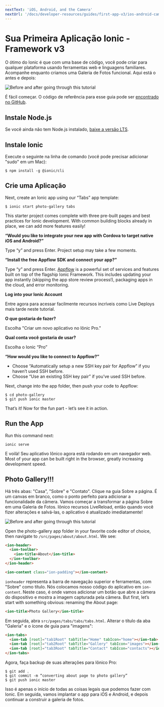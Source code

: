 ```yaml
---
nextText: 'iOS, Android, and the Camera'
nextUrl: '/docs/developer-resources/guides/first-app-v3/ios-android-camera'
---
```


# Sua Primeira Aplicação Ionic - Framework v3

O ótimo do Ionic é que com uma base de código, você pode criar para qualquer plataforma usando ferramentas web e linguagens familiares. Acompanhe enquanto criamos uma Galeria de Fotos funcional. Aqui está o antes e depois:

![Before and after going through this tutorial](/docs/assets/img/guides/first-app-v3/gallery-combined.png)

É fácil começar. O código de referência para esse guia pode ser [encontrado no GitHub](https://github.com/ionic-team/photo-gallery-tutorial-ionic3/).

## Instale Node.js

Se você ainda não tem Node.js instalado, [baixe a versão LTS](https://nodejs.org/en/).

## Instale Ionic

Execute o seguinte na linha de comando (você pode precisar adicionar "sudo" em um Mac):

```shell
$ npm install -g @ionic/cli
```

## Crie uma Aplicação

Next, create an Ionic app using our “Tabs” app template:

```shell
$ ionic start photo-gallery tabs
```

This starter project comes complete with three pre-built pages and best practices for Ionic development. With common building blocks already in place, we can add more features easily!

<strong>“Would you like to integrate your new app with Cordova to target native iOS and Android?”</strong>

Type “y” and press Enter. Project setup may take a few moments.

<strong>“Install the free Appflow SDK and connect your app?”</strong>

Type “y” and press Enter. [Appflow](https://ionicframework.com/pro) is a powerful set of services and features built on top of the flagship Ionic Framework. This includes updating your app instantly (skipping the app store review process!), packaging apps in the cloud, and error monitoring.

<strong>Log into your Ionic Account</strong>

Entre agora para acessar facilmente recursos incríveis como Live Deploys mais tarde neste tutorial.

<strong>O que gostaria de fazer?</strong>

Escolha "Criar um novo aplicativo no Iônic Pro."

<strong>Qual conta você gostaria de usar?</strong>

Escolha o Ionic “Pro”

<strong>“How would you like to connect to Appflow?”</strong>

* Choose “Automatically setup a new SSH key pair for Appflow” if you haven’t used SSH before.
* Choose “Use an existing SSH key pair” if you’ve used SSH before.

Next, change into the app folder, then push your code to Appflow:

```shell
$ cd photo-gallery
$ git push ionic master
```

That’s it! Now for the fun part - let’s see it in action.

## Run the App

Run this command next:

```shell
ionic serve
```

E voilà! Seu aplicativo Iônico agora está rodando em um navegador web. Most of your app can be built right in the browser, greatly increasing development speed.

## Photo Gallery!!!

Há três abas: "Casa", "Sobre" e "Contato". Clique na guia Sobre a página. É um canvas em branco, como o ponto perfeito para adicionar a funcionalidade da câmera. Vamos começar a transformar a página Sobre em uma Galeria de Fotos. Iônico recursos LiveReload, então quando você fizer alterações e salvá-las, o aplicativo é atualizado imediatamente!

![Before and after going through this tutorial](/docs/assets/img/guides/first-app-v3/email-photogallery.gif)

Open the photo-gallery app folder in your favorite code editor of choice, then navigate to `/src/pages/about/about.html`. We see:

```html
<ion-header>
  <ion-toolbar>
    <ion-title>About</ion-title>
  </ion-toolbar>
</ion-header>

<ion-content class="ion-padding"></ion-content>
```

`ionheader` representa a barra de navegação superior e ferramentas, com "Sobre" como título. Nós colocamos nosso código do aplicativo em `ion-content`. Neste caso, é onde vamos adicionar um botão que abre a câmera do dispositivo e mostra a imagem capturada pela câmera. But first, let’s start with something obvious: renaming the About page:

```html
<ion-title>Photo Gallery</ion-title>
```

Em seguida, abra `src/pages/tabs/tabs/tabs.html`. Alterar o título da aba "Galeria" e o ícone de guia para "imagens":

```html
<ion-tabs>
  <ion-tab [root]="tab1Root" tabTitle="Home" tabIcon="home"></ion-tab>
  <ion-tab [root]="tab2Root" tabTitle="Gallery" tabIcon="images"></ion-tab>
  <ion-tab [root]="tab3Root" tabTitle="Contact" tabIcon="contacts"></ion-tab>
</ion-tabs>
```

Agora, faça backup de suas alterações para Iônico Pro:

```shell
$ git add .
$ git commit -m “converting about page to photo gallery”
$ git push ionic master
```

Isso é apenas o início de todas as coisas legais que podemos fazer com Ionic. Em seguida, vamos implantar o app para iOS e Android, e depois continuar a construir a galeria de fotos.
